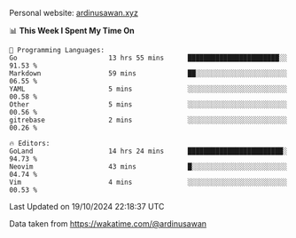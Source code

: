 Personal website: [ardinusawan.xyz](https://ardinusawan.xyz)

<!--START_SECTION:waka-->
📊 **This Week I Spent My Time On** 

```text
💬 Programming Languages: 
Go                       13 hrs 55 mins      ███████████████████████░░   91.53 % 
Markdown                 59 mins             ██░░░░░░░░░░░░░░░░░░░░░░░   06.55 % 
YAML                     5 mins              ░░░░░░░░░░░░░░░░░░░░░░░░░   00.58 % 
Other                    5 mins              ░░░░░░░░░░░░░░░░░░░░░░░░░   00.56 % 
gitrebase                2 mins              ░░░░░░░░░░░░░░░░░░░░░░░░░   00.26 % 

🔥 Editors: 
GoLand                   14 hrs 24 mins      ████████████████████████░   94.73 % 
Neovim                   43 mins             █░░░░░░░░░░░░░░░░░░░░░░░░   04.74 % 
Vim                      4 mins              ░░░░░░░░░░░░░░░░░░░░░░░░░   00.53 % 
```


 Last Updated on 19/10/2024 22:18:37 UTC
<!--END_SECTION:waka-->
Data taken from https://wakatime.com/@ardinusawan
